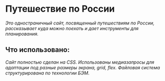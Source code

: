 # Путешествие по России
*Это одностраничный сайт, посвященный путешествиям по России, рассказывает куда можно поехать и дает инструменты для планирования.*

## Что использовано:
*Сайт полностью сделан на CSS. Использованы медиазапросы для адаптации под разные размеры экрана, grid, flex. Файловая система структурирована по технологии БЭМ.*